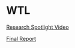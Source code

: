 # WTL



[Research Spotlight Video](v=IygiRompItI&ab_channel=CollegeofScienceandEngineering%2CUMN "Research Spotlight: UMN 'Smart hug' technology aims to improve health and well-being")

[Final Report](v=IygiRompItI&ab_channel=CollegeofScienceandEngineering%2CUMN "Improving health and well-being with
personalized, pervasive technology")
